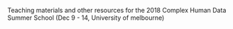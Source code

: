 Teaching materials and other resources for the 2018 Complex Human Data Summer School (Dec 9 - 14, University of melbourne)
